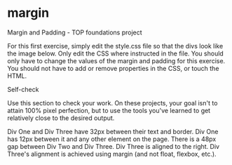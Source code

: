 # margin
Margin and Padding - TOP foundations project

For this first exercise, simply edit the style.css file so that the divs look like the image below. Only edit the CSS where instructed in the file. You should only have to change the values of the margin and padding for this exercise. You should not have to add or remove properties in the CSS, or touch the HTML.

Self-check

Use this section to check your work. On these projects, your goal isn't to attain 100% pixel perfection, but to use the tools you've learned to get relatively close to the desired output.

Div One and Div Three have 32px between their text and border.
Div One has 12px between it and any other element on the page.
There is a 48px gap between Div Two and Div Three.
Div Three is aligned to the right.
Div Three's alignment is achieved using margin (and not float, flexbox, etc.).